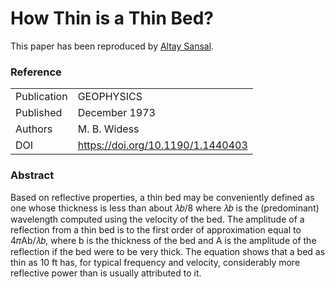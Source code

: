 # How Thin is a Thin Bed?

This paper has been reproduced by [Altay Sansal](https://github.com/tasansal).


### Reference

<div style="text-align: left; margin: 0 auto;">

|             |                                   |
|-------------|-----------------------------------|
| Publication | GEOPHYSICS                        |
| Published   | December 1973                     |
| Authors     | M. B. Widess                      |
| DOI         | https://doi.org/10.1190/1.1440403 |

</div>


### Abstract

Based on reflective properties, a thin bed may be conveniently defined as one whose thickness is less than about 𝜆𝑏/8 where 𝜆𝑏 is the (predominant) wavelength computed using the velocity of the bed. The amplitude of a reflection from a thin bed is to the first order of approximation equal to 4𝜋Ab/𝜆𝑏, where b is the thickness of the bed and A is the amplitude of the reflection if the bed were to be very thick. The equation shows that a bed as thin as 10 ft has, for typical frequency and velocity, considerably more reflective power than is usually attributed to it.
